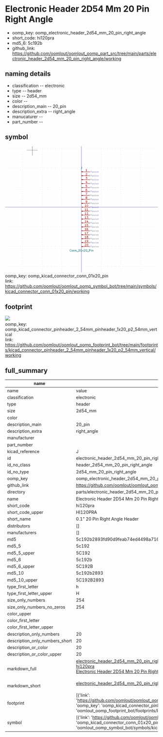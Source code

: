# Electronic Header 2D54 Mm 20 Pin Right Angle

  
* oomp_key: oomp_electronic_header_2d54_mm_20_pin_right_angle 
* short_code: hi120pra
* md5_6: 5c192b  
* github_link: https://github.com/oomlout/oomlout_oomp_part_src/tree/main/parts/electronic_header_2d54_mm_20_pin_right_angle/working  
## naming details
* classification -- electronic
* type -- header
* size -- 2d54_mm
* color -- 
* description_main -- 20_pin
* description_extra -- right_angle
* manucaturer -- 
* part_number -- 



## symbol

![](symbol/0/working/working_600.png)  
oomp_key: oomp_kicad_connector_conn_01x20_pin  
link: https://github.com/oomlout/oomlout_oomp_symbol_bot/tree/main/symbols/kicad_connector_conn_01x20_pin/working  

## footprint

![](footprint/0/working/working_600.png)  
oomp_key: oomp_kicad_connector_pinheader_2_54mm_pinheader_1x20_p2_54mm_vertical  
link: https://github.com/oomlout/oomlout_oomp_footprint_bot/tree/main/footprints/kicad_connector_pinheader_2_54mm_pinheader_1x20_p2_54mm_vertical/working  

## full_summary
| name | value | 
| --- | --- | 
| name | value | 
| classification | electronic | 
| type | header | 
| size | 2d54_mm | 
| color |  | 
| description_main | 20_pin | 
| description_extra | right_angle | 
| manufacturer |  | 
| part_number |  | 
| kicad_reference | J | 
| id | electronic_header_2d54_mm_20_pin_right_angle | 
| id_no_class | header_2d54_mm_20_pin_right_angle | 
| id_no_type | 2d54_mm_20_pin_right_angle | 
| oomp_key | oomp_electronic_header_2d54_mm_20_pin_right_angle | 
| github_link | https://github.com/oomlout/oomlout_oomp_part_src/tree/main/parts/electronic_header_2d54_mm_20_pin_right_angle/working | 
| directory | parts/electronic_header_2d54_mm_20_pin_right_angle | 
| name | Electronic Header 2D54 Mm 20 Pin Right Angle | 
| short_code | hi120pra | 
| short_code_upper | HI120PRA | 
| short_name | 0.1" 20 Pin Right Angle Header | 
| distributors | [] | 
| manufacturers | [] | 
| md5 | 5c192b2893fd90d9feab74ed4498a716 | 
| md5_5 | 5c192 | 
| md5_5_upper | 5C192 | 
| md5_6 | 5c192b | 
| md5_6_upper | 5C192B | 
| md5_10 | 5c192b2893 | 
| md5_10_upper | 5C192B2893 | 
| type_first_letter | h | 
| type_first_letter_upper | H | 
| size_only_numbers | 254 | 
| size_only_numbers_no_zeros | 254 | 
| color_upper |  | 
| color_first_letter |  | 
| color_first_letter_upper |  | 
| description_only_numbers | 20 | 
| description_only_numbers_short | 20 | 
| description_or_color | 20 | 
| description_or_color_upper | 20 | 
| markdown_full | [electronic_header_2d54_mm_20_pin_right_angle](https://github.com/oomlout/oomlout_oomp_part_src/tree/main/parts/electronic_header_2d54_mm_20_pin_right_angle/working)<br>[hi120pra](https://github.com/oomlout/oomlout_oomp_part_src/tree/main/parts/electronic_header_2d54_mm_20_pin_right_angle/working)<br>[Electronic Header 2D54 Mm 20 Pin Right Angle](https://github.com/oomlout/oomlout_oomp_part_src/tree/main/parts/electronic_header_2d54_mm_20_pin_right_angle/working)<br><br> | 
| markdown_short | [electronic_header_2d54_mm_20_pin_right_angle](https://github.com/oomlout/oomlout_oomp_part_src/tree/main/parts/electronic_header_2d54_mm_20_pin_right_angle/working)<br><br> | 
| footprint | [{'link': 'https://github.com/oomlout/oomlout_oomp_footprint_bot/tree/main/foootprntss/kicad_connector_pinheader_2_54mm_pinheader_1x20_p2_54mm_vertical', 'oomp_key': 'oomp_kicad_connector_pinheader_2_54mm_pinheader_1x20_p2_54mm_vertical', 'directory': 'oomlout_oomp_footprint_bot/footprints/kicad_connector_pinheader_2_54mm_pinheader_1x20_p2_54mm_vertical//working/working.kicad_mod'}] | 
| symbol | [{'link': 'https://github.com/oomlout/oomlout_oomp_symbol_bot/tree/main/symbols/kicad_connector_conn_01x20_pin', 'oomp_key': 'oomp_kicad_connector_conn_01x20_pin', 'directory': 'oomlout_oomp_symbol_bot/symbols/kicad_connector_conn_01x20_pin//working/working.kicad_sym'}] | 
